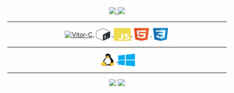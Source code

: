 <div align="center">
  <a href="https://github.com/vitorchiari">
  <img height="160em" src="https://github-readme-stats.vercel.app/api?username=vitorchiari&show_icons=true&theme=outrun&include_all_commits=true&count_private=true"/>
  <img height="160em" src="https://github-readme-stats.vercel.app/api/top-langs/?username=vitorchiari&layout=compact&theme=outrun"/>  
</div>
<hr>
<div align="center">
  <img align="center" alt="Vitor-C" height="30" width="40" src="https://cdn.jsdelivr.net/gh/devicons/devicon/icons/c/c-original.svg">
  <img align="center" alt="Vitor-Bash" height="30" width="40" src="https://raw.githubusercontent.com/devicons/devicon/master/icons/bash/bash-plain.svg" />
  <img align="center" alt="Vitor-Js" height="30" width="40" src="https://raw.githubusercontent.com/devicons/devicon/master/icons/javascript/javascript-plain.svg">  
  <img align="center" alt="Vitor-HTML" height="30" width="40" src="https://raw.githubusercontent.com/devicons/devicon/master/icons/html5/html5-original.svg">
  <img align="center" alt="Vitor-CSS" height="30" width="40" src="https://raw.githubusercontent.com/devicons/devicon/master/icons/css3/css3-original.svg">         
</div>
<hr>
<div align="center">
  <img align="center" alt="Vitor-Linux" height="30" width="40" src="https://raw.githubusercontent.com/devicons/devicon/master/icons/linux/linux-original.svg">  
  <img align="center" alt="Vitor-Windows" height="30" width="40" src="https://raw.githubusercontent.com/devicons/devicon/master/icons/windows8/windows8-original.svg">  
</div>
<hr>
<div align="center">
  <a href = "mailto:chiari.dev@gmail.com"><img src="https://img.shields.io/badge/-Gmail-%23333?style=for-the-badge&logo=gmail&logoColor=white" target="_blank"></a>
  <a href="https://www.linkedin.com/in/vitorchiari" target="_blank"><img src="https://img.shields.io/badge/-LinkedIn-%230077B5?style=for-the-badge&logo=linkedin&logoColor=white" target="_blank"></a> 
</div> 

